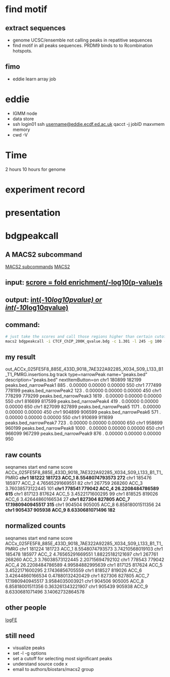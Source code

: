 # find motif
## extract sequences 
- genome UCSC/ensemble
not calling peaks in repatitive sequences
- find motif in all peaks sequences. PRDM9 binds to to Rcombination hotspots.
## fimo
- eddie learn array job
# eddie
- IGMM node
- data store
- ssh login01
ssh username@eddie.ecdf.ed.ac.uk
qacct -j jobID 
maxvmem memory
- cwd -V

# Time
2 hours 
10 hours for genome
# experiment record
# presentation
# bdgpeakcall
## A MACS2 subcommand
[MACS2 subcommands](https://github.com/taoliu/MACS/wiki/Advanced:-Call-peaks-using-MACS2-subcommands#Step_1_Filter_duplicates)
[MACS2](https://www.ncbi.nlm.nih.gov/pmc/articles/PMC3868217/)
## input: [scrore = fold enrichment/-log10(p-value)s](https://github.com/taoliu/MACS/tree/master/test/standard_results_bdgcmp)
## output: [int(-10*log10pvalue) or int(-10*log10qvalue)](https://github.com/taoliu/MACS/blob/master/test/standard_results_bdgpeakcall/run_bdgpeakcall_w_prefix_c2.0_l200_g30_peaks.narrowPeak)
## command:
```bash
# just take the scores and call those regions higher than certain cutoff.
macs2 bdgpeakcall -i CTCF_ChIP_200K_qvalue.bdg -c 1.301 -l 245 -g 100 -o CTCF_ChIP_200K_peaks.bed
```
## my result
out_ACCx_025FE5F8_885E_433D_9018_7AE322A92285_X034_S09_L133_B1_T1_PMRG.insertions.bg
track type=narrowPeak name="peaks.bed" description="peaks.bed" nextItemButton=on
chr1    180899  182199  peaks.bed_narrowPeak1   885     .       0.00000 0.00000 0.00000 550
chr1    777499  778199  peaks.bed_narrowPeak2   123     .       0.00000 0.00000 0.00000 450
chr1    778299  779299  peaks.bed_narrowPeak3   1619    .       0.00000 0.00000 0.00000 550
chr1    816699  817599  peaks.bed_narrowPeak4   419     .       0.00000 0.00000 0.00000 650
chr1    827099  827899  peaks.bed_narrowPeak5   1171    .       0.00000 0.00000 0.00000 450
chr1    904899  906599  peaks.bed_narrowPeak6   571     .       0.00000 0.00000 0.00000 550
chr1    910699  911699  peaks.bed_narrowPeak7   723     .       0.00000 0.00000 0.00000 650
chr1    958699  960199  peaks.bed_narrowPeak8   1000    .       0.00000 0.00000 0.00000 650
chr1    966099  967299  peaks.bed_narrowPeak9   876     .       0.00000 0.00000 0.00000 950
## raw counts
seqnames        start   end     name    score   ACCx_025FE5F8_885E_433D_9018_7AE322A92285_X034_S09_L133_B1_T1_PMRG
**chr1 181222 181723 ACC_1 8.5548074793573 272**
chr1 185476 185977 ACC_2 4.76565291669551 82
chr1 267759 268260 ACC_3 3.76038573122445 101
**chr1 778541 779042 ACC_4 26.2208484786589 615**
chr1 817123 817624 ACC_5 3.4522171600295 99
chr1 818525 819026 ACC_6 3.42644860166534 27
**chr1 827304 827805 ACC_7 17.1980940945517 315**
chr1 904504 905005 ACC_8 6.85818001511356 24
**chr1 905437 905938 ACC_9 8.6330681071496 182**
## normalized counts
seqnames start end name score ACCx_025FE5F8_885E_433D_9018_7AE322A92285_X034_S09_L133_B1_T1_PMRG
chr1 181224 181723 ACC_1 8.5548074793573 3.74210568019103
chr1 185478 185977 ACC_2 4.76565291669551 1.88225182121697
chr1 267761 268260 ACC_3 3.76038573122445 2.20715694792102
chr1 778543 779042 ACC_4 26.2208484786589 4.99584882995639
chr1 817125 817624 ACC_5 3.4522171600295 2.17436856705559
chr1 818527 819026 ACC_6 3.42644860166534 0.47880132420429
chr1 827306 827805 ACC_7 17.1980940945517 3.9584035003921
chr1 904506 905005 ACC_8 6.85818001511356 0.363261343221907
chr1 905439 905938 ACC_9 8.6330681071496 3.14062732864578
## other people 
[logFE](https://www.ncbi.nlm.nih.gov/geo/query/acc.cgi?acc=GSM2730586)
## still need
- visualize peaks
- set -l -g options
- set a cutoff for selecting most significant peaks
- understand source code x
- email to authors/biostars/macs2 group


<!--stackedit_data:
eyJoaXN0b3J5IjpbMTU3NjIyMjM3MCw0OTg5ODI4NTgsLTE1Nj
Y5ODI4MzgsODI2ODk2Mjk2LDM4MjQ4NTA1OSwtODU3NDEzNzg5
LC0zOTMxMTQ4NzAsMTUzMDU0MjkyMiwtMTk4NzU3NTM2LDc5ND
g3MDg0OSwtMTUwNjk0Mzk5NCw4Nzk1NzUwNzMsMTE2NzMwNTg0
N119
-->